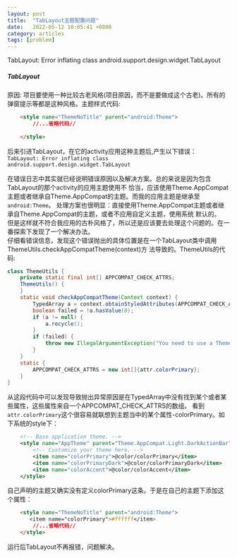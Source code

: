 ```yaml
---
layout: post
title:  "TabLayout主题配置问题"
date:   2022-05-12 10:05:41 +0800
category: articles
tags: [problem]
---
```

TabLayout: Error inflating class android.support.design.widget.TabLayout

##### TabLayout

原因: 项目要使用一种比较古老风格(项目原因，而不是要做成这个古老)。所有的弹窗提示等都是这种风格。主题样式代码:
```html
    <style name="ThemeNoTitle" parent="android:Theme">
        //...省略代码//
        
    </style>
```
后来引进TabLayout，在它的activity应用这种主题后,产生以下错误：  
`TabLayout: Error inflating class android.support.design.widget.TabLayout`

在错误日志中其实就已经说明错误原因以及解决方案。总的来说是因为包含TabLayout的那个activity的应用主题使用不
恰当，应该使用Theme.AppCompat主题或者继承自Theme.AppCompat的主题。而我的应用主题是继承至`android:Theme`。
处理方案也很明显：直接使用Theme.AppCompat主题或者继承自Theme.AppCompat的主题，或者不应用自定义主题，使用系统
默认的。   
但是这样就不符合我应用的古朴风格了，所以还是应该要去处理这个问题的。在一番探索下发现了一个解决办法。  
仔细看错误信息，发现这个错误抛出的具体位置是在一个TabLayout类中调用ThemeUtils.checkAppCompatTheme(context)方
法导致的。ThemeUtils的代码:
```java
class ThemeUtils {
    private static final int[] APPCOMPAT_CHECK_ATTRS;
    ThemeUtils() {
    }
    static void checkAppCompatTheme(Context context) {
        TypedArray a = context.obtainStyledAttributes(APPCOMPAT_CHECK_ATTRS);
        boolean failed = !a.hasValue(0);
        if (a != null) {
            a.recycle();
        }
        if (failed) {
            throw new IllegalArgumentException("You need to use a Theme.AppCompat theme (or descendant) with the design library.");
        }
    }
    static {
        APPCOMPAT_CHECK_ATTRS = new int[]{attr.colorPrimary};
    }
}
```
从这段代码中可以发现导致抛出异常原因是在TypedArray中没有找到某个或者某些属性，这些属性来自一个APPCOMPAT_CHECK_ATTRS的数组。
看到``attr.colorPrimary``这个很容易就联想到主题当中的某个属性-colorPrimary。如下系统的style下：
```xml
    <!-- Base application theme. -->
    <style name="AppTheme" parent="Theme.AppCompat.Light.DarkActionBar">
        <!-- Customize your theme here. -->
        <item name="colorPrimary">@color/colorPrimary</item>
        <item name="colorPrimaryDark">@color/colorPrimaryDark</item>
        <item name="colorAccent">@color/colorAccent</item>
    </style>
```
自己声明的主题又确实没有定义colorPrimary这条。于是在自己的主题下添加这个属性：
```html
    <style name="ThemeNoTitle" parent="android:Theme">
       <item name="colorPrimary">#ffffff</item>
        //...省略代码//
    </style>
```
运行后TabLayout不再报错，问题解决。